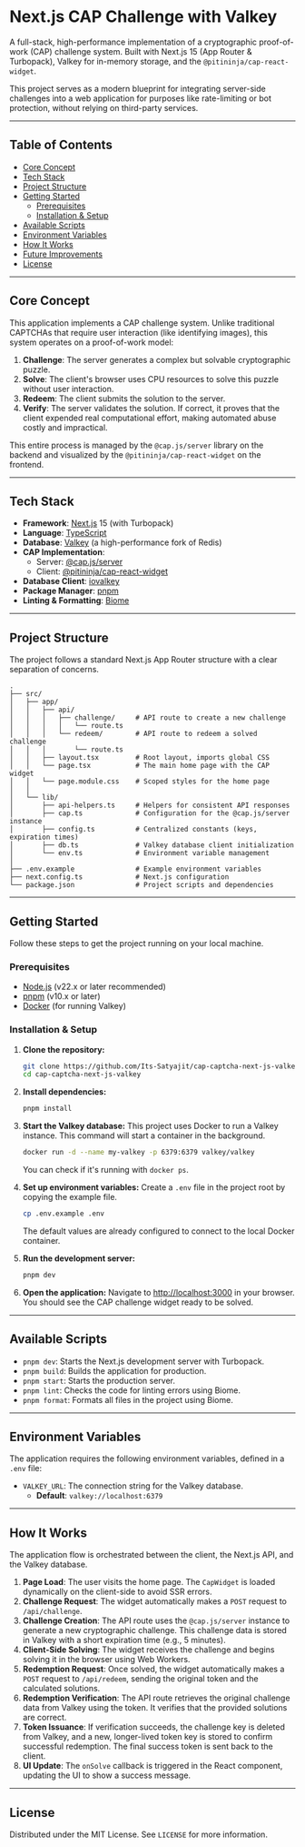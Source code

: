 
# Next.js CAP Challenge with Valkey

A full-stack, high-performance implementation of a cryptographic proof-of-work (CAP) challenge system. Built with Next.js 15 (App Router & Turbopack), Valkey for in-memory storage, and the `@pitininja/cap-react-widget`.

This project serves as a modern blueprint for integrating server-side challenges into a web application for purposes like rate-limiting or bot protection, without relying on third-party services.

---

## Table of Contents

- [Core Concept](#core-concept)
- [Tech Stack](#tech-stack)
- [Project Structure](#project-structure)
- [Getting Started](#getting-started)
  - [Prerequisites](#prerequisites)
  - [Installation & Setup](#installation--setup)
- [Available Scripts](#available-scripts)
- [Environment Variables](#environment-variables)
- [How It Works](#how-it-works)
- [Future Improvements](#future-improvements)
- [License](#license)

---

## Core Concept

This application implements a CAP challenge system. Unlike traditional CAPTCHAs that require user interaction (like identifying images), this system operates on a proof-of-work model:

1.  **Challenge**: The server generates a complex but solvable cryptographic puzzle.
2.  **Solve**: The client's browser uses CPU resources to solve this puzzle without user interaction.
3.  **Redeem**: The client submits the solution to the server.
4.  **Verify**: The server validates the solution. If correct, it proves that the client expended real computational effort, making automated abuse costly and impractical.

This entire process is managed by the `@cap.js/server` library on the backend and visualized by the `@pitininja/cap-react-widget` on the frontend.

---

## Tech Stack

- **Framework**: [Next.js](https://nextjs.org/) 15 (with Turbopack)
- **Language**: [TypeScript](https://www.typescriptlang.org/)
- **Database**: [Valkey](https://valkey.io/) (a high-performance fork of Redis)
- **CAP Implementation**:
  - Server: [@cap.js/server](https://www.npmjs.com/package/@cap.js/server)
  - Client: [@pitininja/cap-react-widget](https://www.npmjs.com/package/@pitininja/cap-react-widget)
- **Database Client**: [iovalkey](https://www.npmjs.com/package/iovalkey)
- **Package Manager**: [pnpm](https://pnpm.io/)
- **Linting & Formatting**: [Biome](https://biomejs.dev/)

---

## Project Structure

The project follows a standard Next.js App Router structure with a clear separation of concerns.

```text
.
├── src/
│   ├── app/
│   │   ├── api/
│   │   │   ├── challenge/     # API route to create a new challenge
│   │   │   │   └── route.ts
│   │   │   └── redeem/        # API route to redeem a solved challenge
│   │   │       └── route.ts
│   │   ├── layout.tsx         # Root layout, imports global CSS
│   │   └── page.tsx           # The main home page with the CAP widget
│   │   └── page.module.css    # Scoped styles for the home page
│   │
│   └── lib/
│       ├── api-helpers.ts     # Helpers for consistent API responses
│       ├── cap.ts             # Configuration for the @cap.js/server instance
│       ├── config.ts          # Centralized constants (keys, expiration times)
│       ├── db.ts              # Valkey database client initialization
│       └── env.ts             # Environment variable management
│
├── .env.example               # Example environment variables
├── next.config.ts             # Next.js configuration
└── package.json               # Project scripts and dependencies
```

---

## Getting Started

Follow these steps to get the project running on your local machine.

### Prerequisites

- [Node.js](https://nodejs.org/) (v22.x or later recommended)
- [pnpm](https://pnpm.io/installation) (v10.x or later)
- [Docker](https://www.docker.com/products/docker-desktop/) (for running Valkey)

### Installation & Setup

1.  **Clone the repository:**
    ```bash
    git clone https://github.com/Its-Satyajit/cap-captcha-next-js-valkey.git
    cd cap-captcha-next-js-valkey
    ```

2.  **Install dependencies:**
    ```bash
    pnpm install
    ```

3.  **Start the Valkey database:**
    This project uses Docker to run a Valkey instance. This command will start a container in the background.
    ```bash
    docker run -d --name my-valkey -p 6379:6379 valkey/valkey
    ```
    You can check if it's running with `docker ps`.

4.  **Set up environment variables:**
    Create a `.env` file in the project root by copying the example file.
    ```bash
    cp .env.example .env
    ```
    The default values are already configured to connect to the local Docker container.

5.  **Run the development server:**
    ```bash
    pnpm dev
    ```

6.  **Open the application:**
    Navigate to [http://localhost:3000](http://localhost:3000) in your browser. You should see the CAP challenge widget ready to be solved.

---

## Available Scripts

- `pnpm dev`: Starts the Next.js development server with Turbopack.
- `pnpm build`: Builds the application for production.
- `pnpm start`: Starts the production server.
- `pnpm lint`: Checks the code for linting errors using Biome.
- `pnpm format`: Formats all files in the project using Biome.


---

## Environment Variables

The application requires the following environment variables, defined in a `.env` file:

- `VALKEY_URL`: The connection string for the Valkey database.
  - **Default**: `valkey://localhost:6379`

---

## How It Works

The application flow is orchestrated between the client, the Next.js API, and the Valkey database.

1.  **Page Load**: The user visits the home page. The `CapWidget` is loaded dynamically on the client-side to avoid SSR errors.
2.  **Challenge Request**: The widget automatically makes a `POST` request to `/api/challenge`.
3.  **Challenge Creation**: The API route uses the `@cap.js/server` instance to generate a new cryptographic challenge. This challenge data is stored in Valkey with a short expiration time (e.g., 5 minutes).
4.  **Client-Side Solving**: The widget receives the challenge and begins solving it in the browser using Web Workers.
5.  **Redemption Request**: Once solved, the widget automatically makes a `POST` request to `/api/redeem`, sending the original token and the calculated solutions.
6.  **Redemption Verification**: The API route retrieves the original challenge data from Valkey using the token. It verifies that the provided solutions are correct.
7.  **Token Issuance**: If verification succeeds, the challenge key is deleted from Valkey, and a new, longer-lived token key is stored to confirm successful redemption. The final success token is sent back to the client.
8.  **UI Update**: The `onSolve` callback is triggered in the React component, updating the UI to show a success message.

---

## License

Distributed under the MIT License. See `LICENSE` for more information.